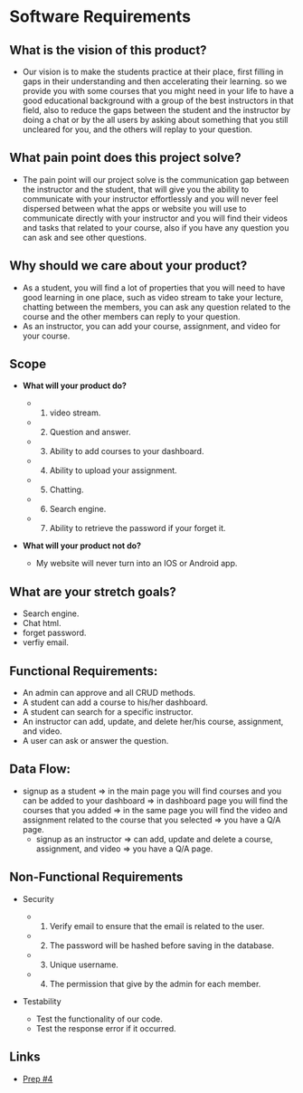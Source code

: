 # Software Requirements

## What is the vision of this product?
  - Our vision is to make the students practice at their place, first filling in gaps in their understanding and then accelerating their learning. so we provide you with some courses that you might need in your life to have a good educational background with a group of the best instructors in that field, also to reduce the gaps between the student and the instructor by doing a chat or by the all users by asking about something that you still uncleared for you, and the others will replay to your question.

## What pain point does this project solve?
  - The pain point will our project solve is the communication gap between the instructor and the student, that will give you the ability to communicate with your instructor effortlessly and you will never feel dispersed between what the apps or website you will use to communicate directly with your instructor and you will find their videos and tasks that related to your course, also if you have any question you can ask and see other questions.

## Why should we care about your product?
  - As a student, you will find a lot of properties that you will need to have good learning in one place, such as video stream to take your lecture, chatting between the members, you can ask any question related to the course and the other members can reply to your question.
  - As an instructor, you can add your course, assignment, and video for your course. 

## Scope 

  - **What will your product do?**
    - 1. video stream.
    - 2. Question and answer.
    - 3. Ability to add courses to your dashboard.
    - 4. Ability to upload your assignment.
    - 5. Chatting.
    - 6. Search engine.
    - 7. Ability to retrieve the password if your forget it.

  - **What will your product not do?**
    - My website will never turn into an IOS or Android app.

## What are your stretch goals? 
  - Search engine.
  - Chat html.
  - forget password.
  - verfiy email.

## Functional Requirements:
  - An admin can approve and all CRUD methods.
  - A student can add a course to his/her dashboard.
  - A student can search for a specific instructor.
  - An instructor can add, update, and delete her/his course, assignment, and video.
  - A user can ask or answer the question.


## Data Flow:
 - signup as a student => in the main page you will find courses and you can be added to your dashboard => in dashboard page you will find the courses that you added => in the same page you will find the video and assignment related to the course that you selected => you have a Q/A page. 
   - signup as an instructor => can add, update and delete a course, assignment, and video => you have a Q/A page. 
## Non-Functional Requirements 
  - Security
    - 1. Verify email to ensure that the email is related to the user.
    - 2. The password will be hashed before saving in the database.
    - 3. Unique username.
    - 4. The permission that give by the admin for each member.

  - Testability
    - Test the functionality of our code.
    - Test the response error if it occurred.


## Links
  - [Prep #4]( https://drive.google.com/file/d/13mLT_dvUJXaZm4tTqXzdZGLPESJHO5zw/view?usp=sharing )
